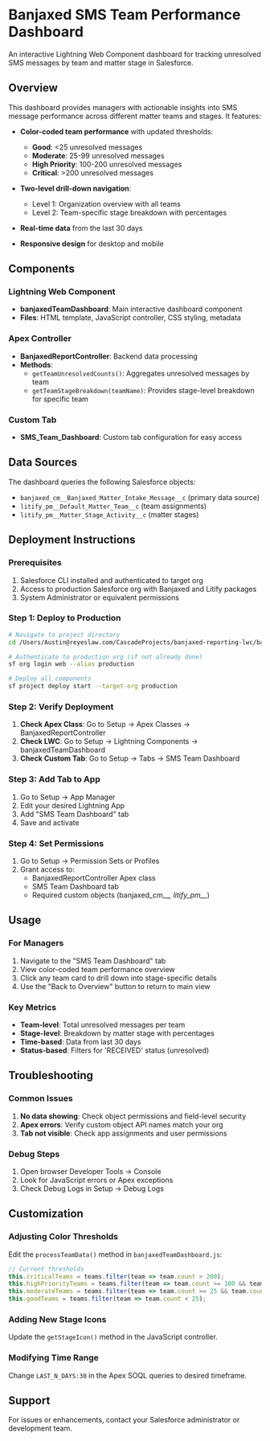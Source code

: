 # Banjaxed SMS Team Performance Dashboard

An interactive Lightning Web Component dashboard for tracking unresolved SMS messages by team and matter stage in Salesforce.

## Overview

This dashboard provides managers with actionable insights into SMS message performance across different matter teams and stages. It features:

- **Color-coded team performance** with updated thresholds:
  - **Good**: <25 unresolved messages
  - **Moderate**: 25-99 unresolved messages  
  - **High Priority**: 100-200 unresolved messages
  - **Critical**: >200 unresolved messages

- **Two-level drill-down navigation**:
  - Level 1: Organization overview with all teams
  - Level 2: Team-specific stage breakdown with percentages

- **Real-time data** from the last 30 days
- **Responsive design** for desktop and mobile

## Components

### Lightning Web Component
- **banjaxedTeamDashboard**: Main interactive dashboard component
- **Files**: HTML template, JavaScript controller, CSS styling, metadata

### Apex Controller
- **BanjaxedReportController**: Backend data processing
- **Methods**:
  - `getTeamUnresolvedCounts()`: Aggregates unresolved messages by team
  - `getTeamStageBreakdown(teamName)`: Provides stage-level breakdown for specific team

### Custom Tab
- **SMS_Team_Dashboard**: Custom tab configuration for easy access

## Data Sources

The dashboard queries the following Salesforce objects:
- `banjaxed_cm__Banjaxed_Matter_Intake_Message__c` (primary data source)
- `litify_pm__Default_Matter_Team__c` (team assignments)
- `litify_pm__Matter_Stage_Activity__c` (matter stages)

## Deployment Instructions

### Prerequisites
1. Salesforce CLI installed and authenticated to target org
2. Access to production Salesforce org with Banjaxed and Litify packages
3. System Administrator or equivalent permissions

### Step 1: Deploy to Production
```bash
# Navigate to project directory
cd /Users/Austin@reyeslaw.com/CascadeProjects/banjaxed-reporting-lwc/banjaxed-reporting-lwc

# Authenticate to production org (if not already done)
sf org login web --alias production

# Deploy all components
sf project deploy start --target-org production
```

### Step 2: Verify Deployment
1. **Check Apex Class**: Go to Setup → Apex Classes → BanjaxedReportController
2. **Check LWC**: Go to Setup → Lightning Components → banjaxedTeamDashboard
3. **Check Custom Tab**: Go to Setup → Tabs → SMS Team Dashboard

### Step 3: Add Tab to App
1. Go to Setup → App Manager
2. Edit your desired Lightning App
3. Add "SMS Team Dashboard" tab
4. Save and activate

### Step 4: Set Permissions
1. Go to Setup → Permission Sets or Profiles
2. Grant access to:
   - BanjaxedReportController Apex class
   - SMS Team Dashboard tab
   - Required custom objects (banjaxed_cm__*, litify_pm__*)

## Usage

### For Managers
1. Navigate to the "SMS Team Dashboard" tab
2. View color-coded team performance overview
3. Click any team card to drill down into stage-specific details
4. Use the "Back to Overview" button to return to main view

### Key Metrics
- **Team-level**: Total unresolved messages per team
- **Stage-level**: Breakdown by matter stage with percentages
- **Time-based**: Data from last 30 days
- **Status-based**: Filters for 'RECEIVED' status (unresolved)

## Troubleshooting

### Common Issues
1. **No data showing**: Check object permissions and field-level security
2. **Apex errors**: Verify custom object API names match your org
3. **Tab not visible**: Check app assignments and user permissions

### Debug Steps
1. Open browser Developer Tools → Console
2. Look for JavaScript errors or Apex exceptions
3. Check Debug Logs in Setup → Debug Logs

## Customization

### Adjusting Color Thresholds
Edit the `processTeamData()` method in `banjaxedTeamDashboard.js`:
```javascript
// Current thresholds
this.criticalTeams = teams.filter(team => team.count > 200);
this.highPriorityTeams = teams.filter(team => team.count >= 100 && team.count <= 200);
this.moderateTeams = teams.filter(team => team.count >= 25 && team.count < 100);
this.goodTeams = teams.filter(team => team.count < 25);
```

### Adding New Stage Icons
Update the `getStageIcon()` method in the JavaScript controller.

### Modifying Time Range
Change `LAST_N_DAYS:30` in the Apex SOQL queries to desired timeframe.

## Support

For issues or enhancements, contact your Salesforce administrator or development team.
